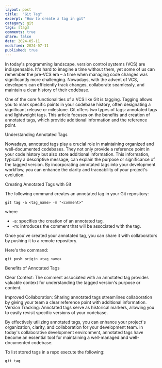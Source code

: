 ```yaml
---
layout: post
title:  "Git Tag"
excerpt: "How to create a tag in git"
category: git
tags: [tag]
comments: true
share: false
date: 2024-05-11
modified: 2024-07-11
published: true
---
```


In today's programming landscape, version control systems (VCS) are indispensable. It's hard to imagine a time without them, yet some of us can remember the pre-VCS era – a time when managing code changes was significantly more challenging. Nowadays, with the advent of VCS, developers can efficiently track changes, collaborate seamlessly, and maintain a clear history of their codebase.

One of the core functionalities of a VCS like Git is tagging. Tagging allows you to mark specific points in your codebase history, often designating a significant release or milestone. Git offers two types of tags: annotated tags and lightweight tags. This article focuses on the benefits and creation of annotated tags, which provide additional information and the reference point.

Understanding Annotated Tags

Nowadays, annotated tags play a crucial role in maintaining organized and well-documented codebases. They not only provide a reference point in your code history but also store additional information. This information, typically a descriptive message, can explain the purpose or significance of the tagged version. By incorporating annotated tags into your development workflow, you can enhance the clarity and traceability of your project's evolution.

Creating Annotated Tags with Git

The following command creates an annotated tag in your Git repository:

```
git tag -a <tag_name> -m "<comment>"
```

where

* -a: specifies the creation of an annotated tag.
* -m: introduces the comment that will be associated with the tag.


Once you've created your annotated tag, you can share it with collaborators by pushing it to a remote repository. 

Here's the command:
 

```
git push origin <tag_name>
```

Benefits of Annotated Tags

Clear Context: The comment associated with an annotated tag provides valuable context for understanding the tagged version's purpose or content.

Improved Collaboration: Sharing annotated tags streamlines collaboration by giving your team a clear reference point with additional information.
Version Tracking: Annotated tags serve as historical markers, allowing you to easily revisit specific versions of your codebase.

By effectively utilizing annotated tags, you can enhance your project's organization, clarity, and collaboration for your development team. In today's collaborative development environment, annotated tags have become an essential tool for maintaining a well-managed and well-documented codebase.

To list stored tags in a repo execute the following:

```
git tag
```

